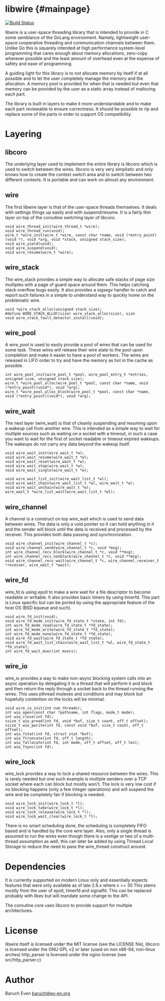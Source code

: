 libwire    {#mainpage}
========

[![Build Status](https://travis-ci.org/baruch/libwire.png?branch=master)](https://travis-ci.org/baruch/libwire)

libwire is a user-space threading library that is intended to provide in C some semblance
of the GoLang environment. Namely, lightweight user-space cooperative threading
and communication channels between them. Unlike Go this is squarely intended at
high performance system-level programming that cares enough about memory
allocations, zero-copy wherever possible and the least amount of overhead even
at the expense of safety and ease of programming.

A guiding light for this library is to not allocate memory by itself if at all possible
and to let the user completely manage the memory and the allocation. A memory pool is
provided for when that is needed but even that memory can be provided by the user as a
static array instead of mallocing each part.

The library is built in layers to make it more understandable and to make each
part reviewable to ensure correctness. It should be possible to rip and replace
some of the parts in order to support OS compatibility.

Layering
========

libcoro
-------

The underlying layer used to implement the entire library is libcoro which is
used to switch between the wires. libcoro is very very simplistic and only
knows how to create the context switch area and to switch between two different
contexts. It is portable and can work on almost any environment.

wire
----

The first libwire layer is that of the user-space threads themselves. It deals
with settings things up easily and with suspend/resume. It is a fairly thin
layer on top of the coroutine switching layer of libcoro.

    void wire_thread_init(wire_thread_t *wire);
    void wire_thread_run(void);
    wire_t *wire_init(wire_t *wire, const char *name, void (*entry_point)(void *), void *arg, void *stack, unsigned stack_size);
    void wire_yield(void);
    void wire_suspend(void);
    void wire_resume(wire_t *wire);

wire_stack
----------

The wire_stack provides a simple way to allocate safe stacks of page size
multiples with a page of guard space around them. This helps catching stack
overflow bugs easily. It also provides a sigsegv handler to catch and report
such failures in a simple to understand way to quickly home on the problematic
wire.

    void *wire_stack_alloc(unsigned stack_size);
    #define WIRE_STACK_ALLOC(size) wire_stack_alloc(size), size
    void wire_stack_fault_detector_install(void);

wire_pool
---------

A wire_pool is used to easily provide a pool of wires that can be used for some
task. These wires will release their wire state to the pool upon completion and
make it easier to have a pool of workers. The wires are released in LIFO order
to try and have the memory as hot in the cache as possible.

    int wire_pool_init(wire_pool_t *pool, wire_pool_entry_t *entries, unsigned size, unsigned stack_size);
    wire_t *wire_pool_alloc(wire_pool_t *pool, const char *name, void (*entry_point)(void*), void *arg);
    wire_t *wire_pool_alloc_block(wire_pool_t *pool, const char *name, void (*entry_point)(void*), void *arg);

wire_wait
---------

The next layer (wire_wait) is that of cleanly suspending and resuming upon a
wakeup call from another wire. This is intended as a simple way to wait for
multiple sources such as waiting on a socket with a timeout, in such a case you
want to wait for the first of socket readable or timeout expired wakeups. The
wakeups do not carry any data beyond the wakeup itself.

    void wire_wait_init(wire_wait_t *w);
    void wire_wait_resume(wire_wait_t *w);
    void wire_wait_reset(wire_wait_t *w);
    void wire_wait_stop(wire_wait_t *w);
    void wire_wait_single(wire_wait_t *w);

    void wire_wait_list_init(wire_wait_list_t *wl);
    void wire_wait_chain(wire_wait_list_t *wl, wire_wait_t *w);
    void wire_wait_unchain(wire_wait_t *w);
    wire_wait_t *wire_list_wait(wire_wait_list_t *wl);

wire_channel
------------

A channel is a construct on top wire_wait which is used to send data between
wires. The data is only a void pointer so it can hold anything in it and the
sender will block until the data is received and processed by the receiver.
This provides both data passing and synchronization.

    void wire_channel_init(wire_channel_t *c);
    void wire_channel_send(wire_channel_t *c, void *msg);
    int wire_channel_recv_block(wire_channel_t *c, void **msg);
    int wire_channel_recv_nonblock(wire_channel_t *c, void **msg);
    void wire_channel_recv_wait(wire_channel_t *c, wire_channel_receiver_t *receiver, wire_wait_t *wait);

wire_fd
-------

wire_fd is using epoll to make a wire wait for a file descriptor to become
readable or writable. It also provides basic timers by using timerfd. This part
is Linux specific but can be ported by using the appropriate feature of the
host OS (BSD kqueue and such).

    void wire_fd_init(void);
    void wire_fd_mode_init(wire_fd_state_t *state, int fd);
    int wire_fd_mode_read(wire_fd_state_t *fd_state);
    int wire_fd_mode_write(wire_fd_state_t *fd_state);
    int wire_fd_mode_none(wire_fd_state_t *fd_state);
    void wire_fd_wait(wire_fd_state_t *fd_state);
    void wire_fd_wait_list_chain(wire_wait_list_t *wl, wire_fd_state_t *fd_state);
    int wire_fd_wait_msec(int msecs);

wire_io
-------

wire_io provides a way to make non-async blocking system calls into an async
operation by delegating it to a thread that will perform it and block and then
return the reply through a socket back to the thread running the wires. This
uses pthread mutexes and conditions and may block but hopefully contention on
the locks will be minimal.

    void wire_io_init(int num_threads);
    int wio_open(const char *pathname, int flags, mode_t mode);
    int wio_close(int fd);
    ssize_t wio_pread(int fd, void *buf, size_t count, off_t offset);
    ssize_t wio_pwrite(int fd, const void *buf, size_t count, off_t offset);
    int wio_fstat(int fd, struct stat *buf);
    int wio_ftruncate(int fd, off_t length);
    int wio_fallocate(int fd, int mode, off_t offset, off_t len);
    int wio_fsync(int fd);

wire_lock
---------

wire_lock provides a way to lock a shared resource between the wires. This is
rarely needed but one such example is multiple senders over a TCP socket where
each can block but mostly won't. The lock is very low cost if no blocking
happens (only a few integer operations) and will suspend the wire and be
completely fair if blocking is needed.

    void wire_lock_init(wire_lock_t *l);
    void wire_lock_take(wire_lock_t *l);
    void wire_lock_release(wire_lock_t *l);
    void wire_lock_wait_clear(wire_lock_t *l);

There is no smart scheduling done, the scheduling is completely FIFO based and
is handled by the core wire layer. Also, only a single thread is assumed to run
the wires even though there is a vestige or two of a multi-thread assumption as
well, this can later be added by using Thread Local Storage to reduce the need
to pass the wire_thread construct around.

Dependencies
============

It is currently supported on modern Linux only and essentially expects
features that were only available as of late 2.6.x where x >= 30
This stems mostly from the user of epoll, timerfd and signalfd.
This can be replaced probably with libev but will mandate some change to the
API.

The coroutine core uses libcoro to provide support for multiple architectures.

License
=======

libwire itself is licensed under the MIT license (see the LICENSE file),
libcoro is licensed under the GNU GPL v2 or later (used on non x86-64, non-linux arches)
http_parser is licensed under the nginx license (see src/http_parser.c)

Author
======

Baruch Even <baruch@ev-en.org>
